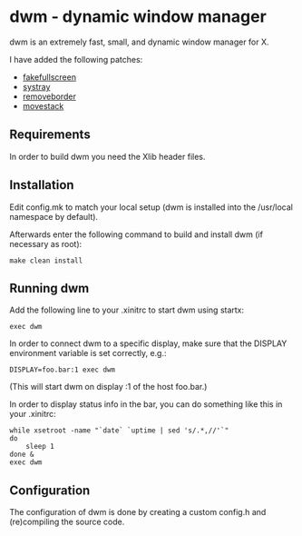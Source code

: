 # dwm - dynamic window manager
dwm is an extremely fast, small, and dynamic window manager for X.

I have added the following patches:
* [fakefullscreen](https://dwm.suckless.org/patches/fakefullscreen/)
* [systray](https://dwm.suckless.org/patches/systray/)
* [removeborder](https://dwm.suckless.org/patches/removeborder/)
* [movestack](https://dwm.suckless.org/patches/movestack/)

## Requirements
In order to build dwm you need the Xlib header files.


## Installation
Edit config.mk to match your local setup (dwm is installed into
the /usr/local namespace by default).

Afterwards enter the following command to build and install dwm (if
necessary as root):

```
make clean install
```

## Running dwm
Add the following line to your .xinitrc to start dwm using startx:

```
exec dwm
```

In order to connect dwm to a specific display, make sure that
the DISPLAY environment variable is set correctly, e.g.:

```
DISPLAY=foo.bar:1 exec dwm
```

(This will start dwm on display :1 of the host foo.bar.)

In order to display status info in the bar, you can do something
like this in your .xinitrc:

```
while xsetroot -name "`date` `uptime | sed 's/.*,//'`"
do
	sleep 1
done &
exec dwm
```

## Configuration
The configuration of dwm is done by creating a custom config.h
and (re)compiling the source code.

